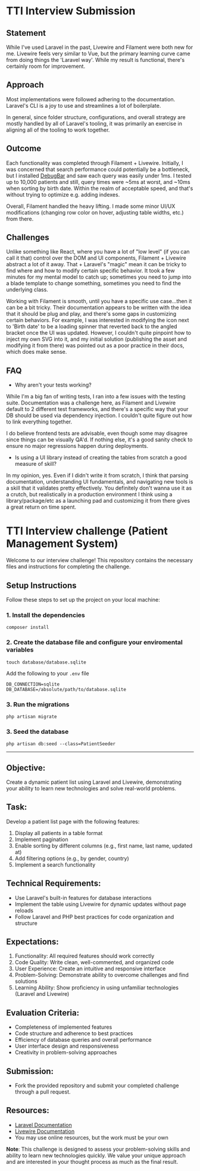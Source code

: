 # TTI Interview Submission

## Statement

While I've used Laravel in the past, Livewire and Filament were both new for me. Livewire feels very similar to Vue, but the primary learning curve came from
doing things the 'Laravel way'. While my result is functional, there's certainly room for improvement.

## Approach

Most implementations were followed adhering to the documentation. Laravel's CLI is a joy to use and streamlines a lot of boilerplate.

In general, since folder structure, configurations, and overall strategy are mostly handled by all of Laravel's tooling, it was primarily an
exercise in aligning all of the tooling to work together.

## Outcome

Each functionality was completed through Filament + Livewire. Initially, I was concerned that search performance could potentially be a bottleneck, but I installed
[DebugBar](https://github.com/barryvdh/laravel-debugbar) and saw each query was easily under 1ms. I tested up to 10,000 patients and still, query times were ~5ms at worst, and ~10ms when sorting by birth date. Within the realm of acceptable speed, and that's without trying to optimize e.g. adding indexes.

Overall, Filament handled the heavy lifting. I made some minor UI/UX modifications (changing row color on hover, adjusting table widths, etc.) from there.

## Challenges

Unlike something like React, where you have a lot of "low level" (if you can call it that) control over the DOM and UI components, Filament + Livewire abstract a lot of
it away. That + Laravel's "magic" mean it can be tricky to find where and how to modify certain specific behavior. It took a few minutes for my mental model to catch up;
sometimes you need to jump into a blade template to change something, sometimes you need to find the underlying class.

Working with Filament is smooth, until you have a specific use case...then it can be a bit tricky. Their documentation appears to be written with the idea that it should be plug and play, and there's some gaps in customizing certain behaviors. For example, I was interested in modifying the icon next to 'Birth date' to be a loading spinner that reverted back to the angled bracket once the UI was updated. However, I couldn't quite pinpoint how to inject my own SVG into it, and my initial solution (publishing the asset and modifying it from there) was pointed out as a poor practice in their docs, which does make sense.

## FAQ

-   Why aren't your tests working?

While I'm a big fan of writing tests, I ran into a few issues with the testing suite. Documentation was a challenge here, as Filament and Livewire default to 2 different test
frameworks, and there's a specific way that your DB should be used via dependency injection. I couldn't quite figure out how to link everything together.

I do believe frontend tests are advisable, even though some may disagree since things can be visually QA'd. If nothing else, it's a good sanity check to ensure no major regressions happen during deployments.

-   Is using a UI library instead of creating the tables from scratch a good measure of skill?

In my opinion, yes. Even if I didn't write it from scratch, I think that parsing documentation, understanding UI fundamentals, and navigating new tools is a skill that it validates pretty effectively. You definitely don't wanna use it as a crutch, but realistically in a production environment I think using a library/package/etc as a launching
pad and customizing it from there gives a great return on time spent.

# TTI Interview challenge (Patient Management System)

Welcome to our interview challenge! This repository contains the necessary files and instructions for completing the challenge.

## Setup Instructions

Follow these steps to set up the project on your local machine:

### 1. Install the dependencies

```
composer install
```

### 2. Create the database file and configure your enviromental variables

```
touch database/database.sqlite
```

Add the following to your `.env` file

```
DB_CONNECTION=sqlite
DB_DATABASE=/absolute/path/to/database.sqlite
```

### 3. Run the migrations

```
php artisan migrate
```

### 3. Seed the database

```
php artisan db:seed --class=PatientSeeder
```

---

## Objective:

Create a dynamic patient list using Laravel and Livewire, demonstrating your ability to learn new technologies and solve real-world problems.

## Task:

Develop a patient list page with the following features:

1. Display all patients in a table format
2. Implement pagination
3. Enable sorting by different columns (e.g., first name, last name, updated at)
4. Add filtering options (e.g., by gender, country)
5. Implement a search functionality

## Technical Requirements:

-   Use Laravel's built-in features for database interactions
-   Implement the table using Livewire for dynamic updates without page reloads
-   Follow Laravel and PHP best practices for code organization and structure

## Expectations:

1. Functionality: All required features should work correctly
2. Code Quality: Write clean, well-commented, and organized code
3. User Experience: Create an intuitive and responsive interface
4. Problem-Solving: Demonstrate ability to overcome challenges and find solutions
5. Learning Ability: Show proficiency in using unfamiliar technologies (Laravel and Livewire)

## Evaluation Criteria:

-   Completeness of implemented features
-   Code structure and adherence to best practices
-   Efficiency of database queries and overall performance
-   User interface design and responsiveness
-   Creativity in problem-solving approaches

## Submission:

-   Fork the provided repository and submit your completed challenge through a pull request.

## Resources:

-   [Laravel Documentation](https://laravel.com/docs/11.x/installation)
-   [Livewire Documentation](https://livewire.laravel.com/docs/quickstart)
-   You may use online resources, but the work must be your own

**Note**: This challenge is designed to assess your problem-solving skills and ability to learn new technologies quickly. We value your unique approach and are interested in your thought process as much as the final result.
